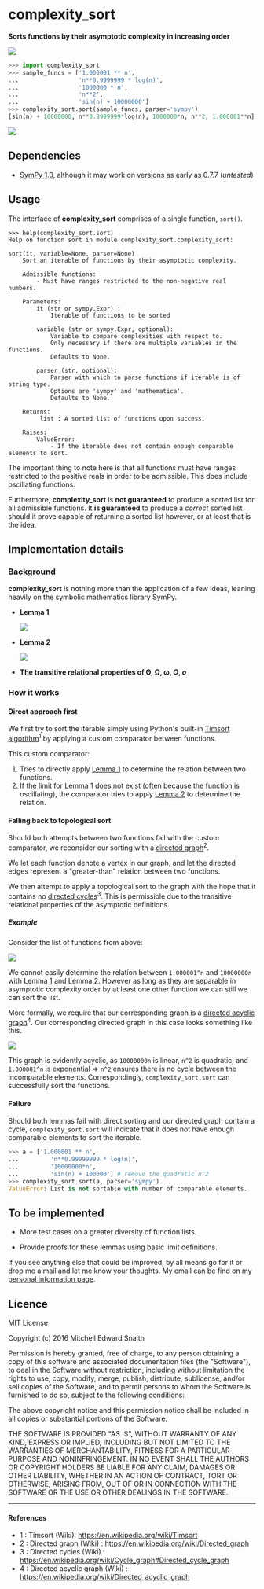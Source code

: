 # complexity_sort

 __Sorts functions by their asymptotic complexity in increasing order__

![](http://i.imgur.com/3tPGLZB.png)

```python
>>> import complexity_sort
>>> sample_funcs = ['1.000001 ** n',
...                 'n**0.9999999 * log(n)',
...                 '1000000 * n',
...                 'n**2',
...                 'sin(n) + 10000000']
>>> complexity_sort.sort(sample_funcs, parser='sympy')
[sin(n) + 10000000, n**0.9999999*log(n), 1000000*n, n**2, 1.000001**n]
```

![](http://i.imgur.com/r0SZF0N.png)



## Dependencies

- [SymPy 1.0](https://github.com/sympy/sympy/releases/tag/sympy-1.0), although it may work on versions as early as 0.7.7 (_untested_)

## Usage

The interface of __complexity_sort__ comprises of a single function, `sort()`.  

```
>>> help(complexity_sort.sort)
Help on function sort in module complexity_sort.complexity_sort:

sort(it, variable=None, parser=None)
    Sort an iterable of functions by their asymptotic complexity.
    
    Admissible functions:
        - Must have ranges restricted to the non-negative real numbers.
    
    Parameters:
        it (str or sympy.Expr) :
            Iterable of functions to be sorted
    
        variable (str or sympy.Expr, optional):
            Variable to compare complexities with respect to.
            Only necessary if there are multiple variables in the functions.
            Defaults to None.
    
        parser (str, optional):
            Parser with which to parse functions if iterable is of string type.
            Options are 'sympy' and 'mathematica'.
            Defaults to None.
    
    Returns:
         list : A sorted list of functions upon success.
    
    Raises:
        ValueError:
            - If the iterable does not contain enough comparable elements to sort.

```

The important thing to note here is that all functions must have ranges restricted to the positive reals in order to be admissible. This does include oscillating functions. 

Furthermore, __complexity_sort__ is __not guaranteed__ to produce a sorted list for all admissible functions. It __is guaranteed__ to produce a _correct_ sorted list should it prove capable of returning a sorted list however, or at least that is the idea.

## Implementation details

### Background

__complexity_sort__ is nothing more than the application of a few ideas, leaning heavily on the symbolic mathematics library SymPy. 

<a name=lemma1></a>
- __Lemma 1__

	 ![](http://i.imgur.com/6ixIDwT.png)

<a name=lemma2></a>
- __Lemma 2__

	 ![](http://i.imgur.com/aFRenjL.png)

- __The transitive relational properties of Θ, Ω, ω, _O_, _o___

### How it works

#### Direct approach first

We first try to sort the iterable simply using Python's built-in [Timsort algorithm](https://en.wikipedia.org/wiki/Timsort)<sup>1</sup> by applying a custom comparator between functions. 

This custom comparator: 

1. Tries to directly apply [Lemma 1](#lemma1) to determine the relation between two functions. 
2. If the limit for Lemma 1 does not exist (often because the function is oscillating), the comparator tries to apply [Lemma 2](#lemma2) to determine the relation. 


#### Falling back to topological sort
Should both attempts between two functions fail with the custom comparator, we reconsider our sorting with a [directed graph](https://en.wikipedia.org/wiki/Directed_graph)<sup>2</sup>. 

We let each function denote a vertex in our graph, and let the directed edges represent a "greater-than" relation between two functions. 

We then attempt to apply a topological sort to the graph with the hope that it contains no [directed cycles](https://en.wikipedia.org/wiki/Cycle_graph#Directed_cycle_graph)<sup>3</sup>. This is permissible due to the transitive relational properties of the asymptotic definitions. 

##### Example

Consider the list of functions from above:

![](http://i.imgur.com/3tPGLZB.png)

We cannot easily determine the relation between `1.000001^n` and `10000000n` with Lemma 1 and Lemma 2. However as long as they are separable in asymptotic complexity order by at least one other function we can still we can sort the list. 

More formally, we require that our corresponding graph is a [directed acyclic graph](https://en.wikipedia.org/wiki/Directed_acyclic_graph)<sup>4</sup>. Our corresponding directed graph in this case looks something like this. 

![](http://i.imgur.com/tLsQ53b.png)

This graph is evidently acyclic, as `10000000n` is linear, `n^2` is quadratic, and `1.000001^n` is exponential => `n^2` ensures there is no cycle between the incomparable elements. Correspondingly, `complexity_sort.sort` can successfully sort the functions.  

#### Failure

Should both lemmas fail with direct sorting and our directed graph contain a cycle, `complexity_sort.sort` will indicate that it does not have enough comparable elements to sort the iterable. 

```python
>>> a = ['1.000001 ** n',
...         'n**0.99999999 * log(n)',
...         '10000000*n', 
...         'sin(n) + 100000'] # remove the quadratic n^2
>>> complexity_sort.sort(a, parser='sympy') 
ValueError: List is not sortable with number of comparable elements.
```

## To be implemented

- More test cases on a greater diversity of function lists.

- Provide proofs for these lemmas using basic limit definitions. 

If you see anything else that could be improved, by all means go for it or drop me a mail and let me know your thoughts. My email can be find on my [personal information page](https://mitchelledwardsnaith.github.io/about/).

## Licence 

MIT License

Copyright (c) 2016 Mitchell Edward Snaith

Permission is hereby granted, free of charge, to any person obtaining a copy
of this software and associated documentation files (the "Software"), to deal
in the Software without restriction, including without limitation the rights
to use, copy, modify, merge, publish, distribute, sublicense, and/or sell
copies of the Software, and to permit persons to whom the Software is
furnished to do so, subject to the following conditions:

The above copyright notice and this permission notice shall be included in all
copies or substantial portions of the Software.

THE SOFTWARE IS PROVIDED "AS IS", WITHOUT WARRANTY OF ANY KIND, EXPRESS OR
IMPLIED, INCLUDING BUT NOT LIMITED TO THE WARRANTIES OF MERCHANTABILITY,
FITNESS FOR A PARTICULAR PURPOSE AND NONINFRINGEMENT. IN NO EVENT SHALL THE
AUTHORS OR COPYRIGHT HOLDERS BE LIABLE FOR ANY CLAIM, DAMAGES OR OTHER
LIABILITY, WHETHER IN AN ACTION OF CONTRACT, TORT OR OTHERWISE, ARISING FROM,
OUT OF OR IN CONNECTION WITH THE SOFTWARE OR THE USE OR OTHER DEALINGS IN THE
SOFTWARE.

---

#### References

- 1 : Timsort (Wiki): https://en.wikipedia.org/wiki/Timsort
- 2 : Directed graph (Wiki) : https://en.wikipedia.org/wiki/Directed_graph
- 3 : Directed cycles (Wiki) : https://en.wikipedia.org/wiki/Cycle_graph#Directed_cycle_graph
- 4 : Directed acyclic graph (Wiki) : https://en.wikipedia.org/wiki/Directed_acyclic_graph















 


